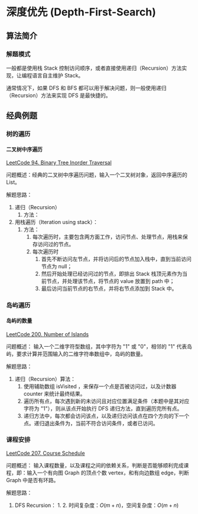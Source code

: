 # 深度优先 (Depth-First-Search)

## 算法简介


### 解题模式

一般都是使用栈 Stack 控制访问顺序，或者直接使用递归（Recursion）方法实现，让编程语言自主维护 Stack。

通常情况下，如果 DFS 和 BFS 都可以用于解决问题，则一般使用递归（Recursion）方法来实现 DFS 是最快捷的。

## 经典例题


### 树的遍历

#### 二叉树中序遍历
[LeetCode 94. Binary Tree Inorder Traversal](https://leetcode.com/problems/binary-tree-inorder-traversal/)

问题概述：经典的二叉树中序遍历问题，输入一个二叉树对象，返回中序遍历的 List。


解题思路：
1. 递归（Recursion）
	1. 方法：
2. 用栈遍历（Iteration using stack）：
	1. 方法：
		1. 每次遍历时，主要包含两方面工作，访问节点、处理节点，用栈来保存访问过的节点。
		2. 每次遍历时
			1. 首先不断访问左节点，并将访问后的节点加入栈中，直到当前访问节点为 null；
			2. 然后开始处理已经访问过的节点，即排出 Stack 栈顶元素作为当前节点，并处理该节点，将节点的 value 放置到 path 中；
			3. 最后访问当前节点的右节点，并将右节点添加到 Stack 中。

### 岛屿遍历

#### 岛屿的数量

[LeetCode 200. Number of Islands](https://leetcode.com/problems/number-of-islands/description/)

问题概述：
输入一个二维字符型数组，其中字符为 "1" 或 "0"，相邻的 "1" 代表岛屿，要求计算并范围输入的二维字符串数组中，岛屿的数量。

解题思路：
1. 递归（Recursion）算法：
	1. 使用辅助数组 isVisited ，来保存一个点是否被访问过，以及计数器 counter 来统计最终结果。
	2. 遍历所有点，每次遇到新的未访问且对应位置满足条件（本题中是其对应字符为 "1"），则从该点开始执行 DFS 递归方法，直到遍历完所有点。
	3. 递归方法中，每次都会访问该点，以及递归访问该点在四个方向的下一个点。递归退出条件为，当前不符合访问条件，或者已访问。

### 课程安排

[LeetCode 207. Course Schedule](https://leetcode.com/problems/course-schedule/)

问题概述：
输入课程数量，以及课程之间的依赖关系，判断是否能够顺利完成课程，即：输入一个有向图 Graph 的顶点个数 vertex，和有向边数组 edge，判断 Graph 中是否有环路。

解题思路：
1. DFS Recursion：
	1. 
	2. 时间复杂度：$O(m+n)$，空间复杂度：$O(m+n)$